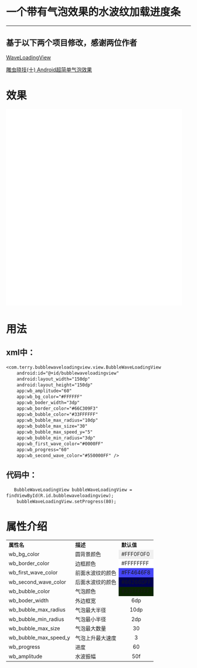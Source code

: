 # 一个带有气泡效果的水波纹加载进度条
---

## 基于以下两个项目修改，感谢两位作者

[WaveLoadingView](https://github.com/tangqi92/WaveLoadingView)

[雕虫晓技(十) Android超简单气泡效果](https://www.gcssloop.com/gebug/bubble-sample)


# 效果

![](screenshot.gif)


# 用法

## xml中：

	<com.terry.bubblewaveloadingview.view.BubbleWaveLoadingView
		android:id="@+id/bubblewaveloadingview"
        android:layout_width="150dp"
        android:layout_height="150dp"
        app:wb_amplitude="60"
        app:wb_bg_color="#FFFFFF"
        app:wb_boder_width="3dp"
        app:wb_border_color="#66C309F3"
        app:wb_bubble_color="#33FFFFFF"
        app:wb_bubble_max_radius="10dp"
        app:wb_bubble_max_size="30"
        app:wb_bubble_max_speed_y="5"
        app:wb_bubble_min_radius="3dp"
        app:wb_first_wave_color="#0000FF"
        app:wb_progress="60"
        app:wb_second_wave_color="#550000FF" />

## 代码中：

	   BubbleWaveLoadingView bubbleWaveLoadingView = findViewById(R.id.bubblewaveloadingview);
        bubbleWaveLoadingView.setProgress(80);



# 属性介绍

<table>
<tr>
<td>
<b>
属性名
</b> 
</td>
<td>
<b>
描述
</b> 
</td>
<td>
<b>
默认值
</b> 
</td>
</tr>
<td>
wb_bg_color
</td>
<td>
圆背景颜色
</td>
<td bgcolor="#F0F0F0">
#FFF0F0F0
</td>
<tr>
<td>
wb_border_color
</td>
<td>
边框颜色
</td>
<td bgcolor="#FFFFFF">
#FFFFFFFF
</td>
</tr>
<tr>
<td>
wb_first_wave_color
</td>
<td>
前面水波纹的颜色
</td>
<td bgcolor="#4646F8">
#FF4646F8
</td>
</tr>
<tr>
<td>
wb_second_wave_color
</td>
<td>
后面水波纹的颜色
</td>
<td bgcolor=rgba(38,109,255,0.25)>
#66266DFF
</td>
</tr>
<tr>
<td>
wb_bubble_color
</td>
<td>
气泡颜色
</td>
<td bgcolor=rgba(255,255,255,0.13)>
#33FFFFFF
</td>
</tr>
<tr>
<td>
wb_boder_width
</td>
<td>
外边框宽
</td>
<td align="center">
6dp
</td>
</tr>
<tr>
<td>
wb_bubble_max_radius
</td>
<td>
气泡最大半径
</td>
<td align="center">
10dp
</td>
</tr>
<tr>
<td>
wb_bubble_min_radius
</td>
<td>
气泡最小半径
</td>
<td align="center">
2dp
</td>
</tr>
<tr>
<td>
wb_bubble_max_size
</td>
<td>
气泡最大数量
</td>
<td align="center">
30
</td>
</tr>
<tr>
<td>
wb_bubble_max_speed_y
</td>
<td>
气泡上升最大速度
</td>
<td align="center">
3
</td>
</tr>
<tr>
<td>
wb_progress
</td>
<td>
进度
</td>
<td align="center">
60
</td>
</tr>
<tr>
<td>
wb_amplitude
</td>
<td>
水波振幅
</td>
<td align="center">
50f
</td>
</tr>
</table>